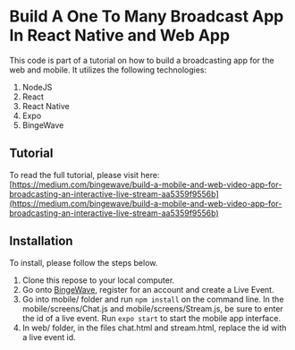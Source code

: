 # Build A One To Many Broadcast App In React Native and Web App

This code is part of a tutorial on how to build a broadcasting app for the web and mobile. It utilizes the following technologies:

 1. NodeJS
 2. React
 3. React Native
 4. Expo
 5. BingeWave

## Tutorial

To read the full tutorial, please visit here: [https://medium.com/bingewave/build-a-mobile-and-web-video-app-for-broadcasting-an-interactive-live-stream-aa5359f9556b](https://medium.com/bingewave/build-a-mobile-and-web-video-app-for-broadcasting-an-interactive-live-stream-aa5359f9556b)

## Installation
To install, please follow the steps below.

 1. Clone this repose to your local computer.
 2. Go onto [BingeWave](https://developers.bingewave.com/), register for an account and create a Live Event.
 4. Go into mobile/ folder and run `npm install` on the command line. In the mobile/screens/Chat.js and mobile/screens/Stream.js, be sure to enter the id of a live event. Run `expo start` to start the mobile app interface.
 5. In web/ folder, in the files chat.html and stream.html, replace the id with a live event id.


